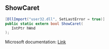 ## ShowCaret

```csharp
[DllImport("user32.dll", SetLastError = true)]
public static extern bool ShowCaret(
   IntPtr hWnd
);
```

Microsoft documentation: [Link](https://docs.microsoft.com/en-us/windows/win32/api/winuser/nf-winuser-showcaret)
